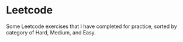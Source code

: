 # Leetcode
Some Leetcode exercises that I have completed for practice, sorted by category of Hard, Medium, and Easy. 
